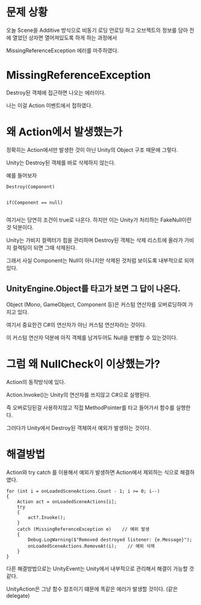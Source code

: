 <h1 id="문제-상황">문제 상황</h1>
<p>오늘 Scene을 Additive 방식으로 비동기 로딩 언로딩 하고
오브젝트의 정보를 담아 전에 열었던 상자면 열어져있도록 하게 하는 과정에서 </p>
<p>MissingReferenceException 에러를 마주하였다.</p>
<h1 id="missingreferenceexception">MissingReferenceException</h1>
<p>Destroy된 객체에 접근하면 나오는 에러이다.</p>
<p>나는 이걸 Action 이벤트에서 접하였다.</p>
<h1 id="왜-action에서-발생했는가">왜 Action에서 발생했는가</h1>
<p>정확히는 Action에서만 발생한 것이 아닌 Unity의 Object 구조 때문에 그렇다.</p>
<p>Unity는 Destroy된 객체를 바로 삭제하지 않는다.</p>
<p>예를 들어보자</p>
<pre><code class="language-cs">Destroy(Component)

if(Component == null)</code></pre>
<p>여기서는 당연히 조건이 true로 나온다. 하지만 이는 Unity가 처리하는 FakeNull이란 것 덕분이다.</p>
<p>Unity는 가비지 컬렉터가 힙을 관리하며 Destroy된 객체는 삭제 리스트에 올라가 가비지 컬렉팅이 되면 그때 삭제된다. </p>
<p>그래서 사실 Component는 Null이 아니지만 삭제된 것처럼 보이도록 내부적으로 되어있다.</p>
<h2 id="unityengineobject를-타고가-보면-그-답이-나온다">UnityEngine.Object를 타고가 보면 그 답이 나온다.</h2>
<p>Object (Mono, GameObject, Component 등)은 커스텀 연산자를 오버로딩하여 가지고 있다.</p>
<p>여기서 중요한건 C#의 연산자가 아닌 커스텀 연산자라는 것이다.</p>
<p>이 커스텀 연산자 덕분에 아직 객체를 남겨두어도 Null을 판별할 수 있는것이다.</p>
<h1 id="그럼-왜-nullcheck이-이상했는가">그럼 왜 NullCheck이 이상했는가?</h1>
<p>Action의 동작방식에 있다.</p>
<p>Action.Invoke()는 Unity의 연산자를 쓰지않고 C#으로 실행된다.</p>
<p>즉 오버로딩된걸 사용하지않고 직접 MethodPointer를 타고 들어가서 함수를 실행한다.</p>
<p>그러다가 Unity에서 Destroy된 객체여서 예외가 발생하는 것이다.</p>
<h1 id="해결방법">해결방법</h1>
<p>Action와 try catch 를 이용해서 예외가 발생하면 Action에서 제외하는 식으로 해결하였다.</p>
<pre><code class="language-cs">for (int i = onLoadedSceneActions.Count - 1; i &gt;= 0; i--)
{
    Action act = onLoadedSceneActions[i];
    try
    {
        act?.Invoke();
    }
    catch (MissingReferenceException e)    // 예외 발생
    {
        Debug.LogWarning($&quot;Removed destroyed listener: {e.Message}&quot;);
        onLoadedSceneActions.RemoveAt(i);    // 예외 삭제
    }
}</code></pre>
<p>다른 해결방법으로는 UnityEvent는 Unity에서 내부적으로 관리해서 해결이 가능할 것 같다. </p>
<p>UnityAction은 그냥 함수 참조이기 떄문에 똑같은 에러가 발생할 것이다. (같은 delegate)</p>